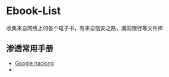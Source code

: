 # Ebook-List
收集来自网络上的各个电子书，有来自信安之路，漏洞银行等文件库

## 渗透常用手册

  - [Google hacking](https://github.com/Tomassky/Ebook-List/blob/master/%E6%B8%97%E9%80%8F%E5%B8%B8%E7%94%A8%E6%89%8B%E5%86%8C/Google%20Hacking.pdf)
  - 
